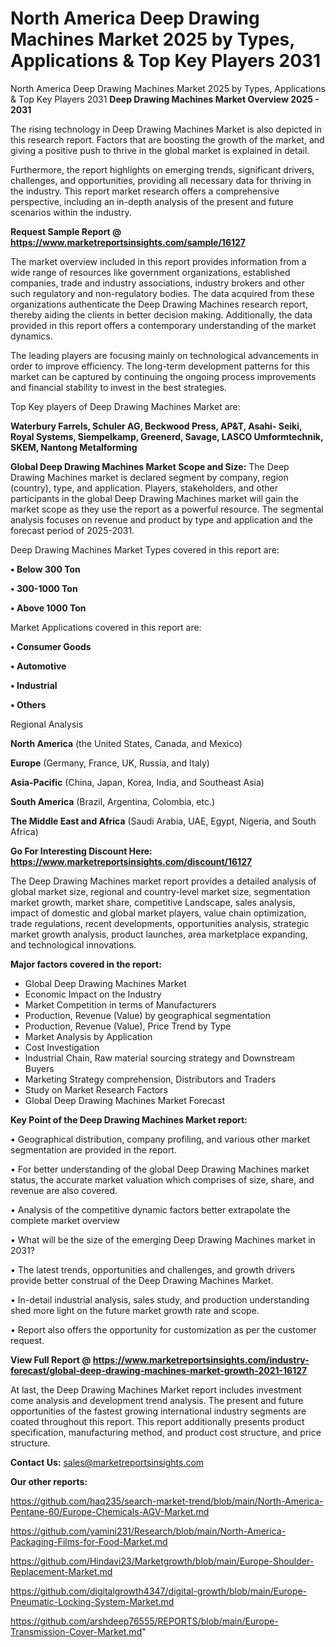 # North America Deep Drawing Machines Market 2025 by Types, Applications & Top Key Players 2031
North America Deep Drawing Machines Market 2025 by Types, Applications & Top Key Players 2031
<Strong> Deep Drawing Machines Market Overview 2025 - 2031</strong>

The rising technology in Deep Drawing Machines Market is also depicted in this research report. Factors that are boosting the growth of the market, and giving a positive push to thrive in the global market is explained in detail.

Furthermore, the report highlights on emerging trends, significant drivers, challenges, and opportunities, providing all necessary data for thriving in the industry. This report market research offers a comprehensive perspective, including an in-depth analysis of the present and future scenarios within the industry.

<strong>Request Sample Report @ <a href=https://www.marketreportsinsights.com/sample/16127>https://www.marketreportsinsights.com/sample/16127</a></strong>

The market overview included in this report provides information from a wide range of resources like government organizations, established companies, trade and industry associations, industry brokers and other such regulatory and non-regulatory bodies. The data acquired from these organizations authenticate the Deep Drawing Machines research report, thereby aiding the clients in better decision making. Additionally, the data provided in this report offers a contemporary understanding of the market dynamics.

The leading players are focusing mainly on technological advancements in order to improve efficiency. The long-term development patterns for this market can be captured by continuing the ongoing process improvements and financial stability to invest in the best strategies.

Top Key players of Deep Drawing Machines Market are:

<strong>Waterbury Farrels, Schuler AG, Beckwood Press, AP&T, Asahi- Seiki, Royal Systems, Siempelkamp, Greenerd, Savage, LASCO Umformtechnik, SKEM, Nantong Metalforming</strong>

<strong><b>Global Deep Drawing Machines Market Scope and Size:</b></strong>
The Deep Drawing Machines market is declared segment by company, region (country), type, and application. Players, stakeholders, and other participants in the global Deep Drawing Machines market will gain the market scope as they use the report as a powerful resource. The segmental analysis focuses on revenue and product by type and application and the forecast period of 2025-2031.

Deep Drawing Machines Market Types covered in this report are:

<strong>• Below 300 Ton

• 300-1000 Ton

• Above 1000 Ton</strong>

Market Applications covered in this report are:

<strong>• Consumer Goods

• Automotive

• Industrial

• Others</strong> 

Regional Analysis

<strong>North America</strong> (the United States, Canada, and Mexico)

<strong>Europe</strong> (Germany, France, UK, Russia, and Italy)

<strong>Asia-Pacific</strong> (China, Japan, Korea, India, and Southeast Asia)

<strong>South America</strong> (Brazil, Argentina, Colombia, etc.)

<strong>The Middle East and Africa</strong> (Saudi Arabia, UAE, Egypt, Nigeria, and South Africa)

<strong>Go For Interesting Discount Here: <a href=https://www.marketreportsinsights.com/discount/16127>https://www.marketreportsinsights.com/discount/16127</a></strong>

The Deep Drawing Machines market report provides a detailed analysis of global market size, regional and country-level market size, segmentation market growth, market share, competitive Landscape, sales analysis, impact of domestic and global market players, value chain optimization, trade regulations, recent developments, opportunities analysis, strategic market growth analysis, product launches, area marketplace expanding, and technological innovations.

<strong><b>Major factors covered in the report:</b></strong>
<ul>
  <li>Global Deep Drawing Machines Market </li>
  <li>Economic Impact on the Industry</li>
  <li>Market Competition in terms of Manufacturers</li>
  <li>Production, Revenue (Value) by geographical segmentation</li>
  <li>Production, Revenue (Value), Price Trend by Type</li>
  <li>Market Analysis by Application</li>
  <li>Cost Investigation</li>
  <li>Industrial Chain, Raw material sourcing strategy and Downstream Buyers</li>
  <li>Marketing Strategy comprehension, Distributors and Traders</li>
  <li>Study on Market Research Factors</li>
  <li>Global Deep Drawing Machines Market Forecast</li>
</ul>

<strong><b>Key Point of the Deep Drawing Machines Market report:</b></strong>

• Geographical distribution, company profiling, and various other market segmentation are provided in the report.

• For better understanding of the global Deep Drawing Machines market status, the accurate market valuation which comprises of size, share, and revenue are also covered.

• Analysis of the competitive dynamic factors better extrapolate the complete market overview

• What will be the size of the emerging Deep Drawing Machines market in 2031?

• The latest trends, opportunities and challenges, and growth drivers provide better construal of the Deep Drawing Machines Market.

• In-detail industrial analysis, sales study, and production understanding shed more light on the future market growth rate and scope.

• Report also offers the opportunity for customization as per the customer request.

<strong><b>View Full Report @ <a href=https://www.marketreportsinsights.com/industry-forecast/global-deep-drawing-machines-market-growth-2021-16127>https://www.marketreportsinsights.com/industry-forecast/global-deep-drawing-machines-market-growth-2021-16127</a></b></strong>


At last, the Deep Drawing Machines Market report includes investment come analysis and development trend analysis. The present and future opportunities of the fastest growing international industry segments are coated throughout this report. This report additionally presents product specification, manufacturing method, and product cost structure, and price structure.

<strong>Contact Us:</strong>
sales@marketreportsinsights.com

<strong>Our other reports:</strong>

<a href=https://github.com/haq235/search-market-trend/blob/main/North-America-Pentane-60/Europe-Chemicals-AGV-Market.md>https://github.com/haq235/search-market-trend/blob/main/North-America-Pentane-60/Europe-Chemicals-AGV-Market.md</a>

<a href=https://github.com/yamini231/Research/blob/main/North-America-Packaging-Films-for-Food-Market.md>https://github.com/yamini231/Research/blob/main/North-America-Packaging-Films-for-Food-Market.md</a>

<a href=https://github.com/Hindavi23/Marketgrowth/blob/main/Europe-Shoulder-Replacement-Market.md>https://github.com/Hindavi23/Marketgrowth/blob/main/Europe-Shoulder-Replacement-Market.md</a>

<a href=https://github.com/digitalgrowth4347/digital-growth/blob/main/Europe-Pneumatic-Locking-System-Market.md>https://github.com/digitalgrowth4347/digital-growth/blob/main/Europe-Pneumatic-Locking-System-Market.md</a>

<a href=https://github.com/arshdeep76555/REPORTS/blob/main/Europe-Transmission-Cover-Market.md>https://github.com/arshdeep76555/REPORTS/blob/main/Europe-Transmission-Cover-Market.md</a>"
